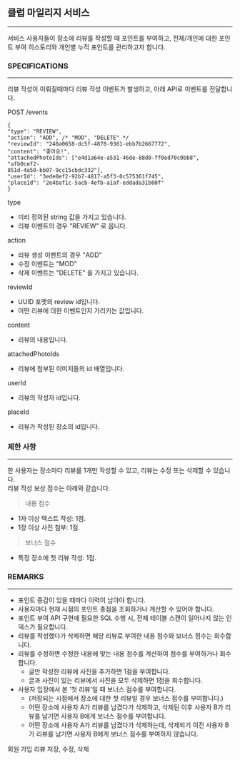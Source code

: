 ## 클럽 마일리지 서비스

---

서비스 사용자들이 장소에 리뷰를 작성할 때 포인트를 부여하고, 전체/개인에 대한 포인트 부여 히스토리와 개인별
누적 포인트를 관리하고자 합니다.

### SPECIFICATIONS

---
리뷰 작성이 이뤄질때마다 리뷰 작성 이벤트가 발생하고, 아래 API로 이벤트를 전달합니다.

POST /events

```
{
"type": "REVIEW",
"action": "ADD", /* "MOD", "DELETE" */
"reviewId": "240a0658-dc5f-4878-9381-ebb7b2667772",
"content": "좋아요!",
"attachedPhotoIds": ["e4d1a64e-a531-46de-88d0-ff0ed70c0bb8", "afb0cef2-
851d-4a50-bb07-9cc15cbdc332"],
"userId": "3ede0ef2-92b7-4817-a5f3-0c575361f745",
"placeId": "2e4baf1c-5acb-4efb-a1af-eddada31b00f"
}
```
type
- 미리 정의된 string 값을 가지고 있습니다.
- 리뷰 이벤트의 경우 "REVIEW" 로 옵니다.

action
- 리뷰 생성 이벤트의 경우 "ADD"
- 수정 이벤트는 "MOD"
- 삭제 이벤트는 "DELETE" 을 가지고 있습니다.

reviewId
- UUID 포맷의 review id입니다.
- 어떤 리뷰에 대한 이벤트인지 가리키는 값입니다.

content
- 리뷰의 내용입니다.

attachedPhotoIds
- 리뷰에 첨부된 이미지들의 id 배열입니다.

userId
- 리뷰의 작성자 id입니다.

placeId
- 리뷰가 작성된 장소의 id입니다.

### 제한 사항

---
한 사용자는 장소마다 리뷰를 1개만 작성할 수 있고, 리뷰는 수정 또는 삭제할 수 있습니다. \
리뷰 작성 보상 점수는 아래와 같습니다.

>내용 점수
- 1자 이상 텍스트 작성: 1점.
- 1장 이상 사진 첨부: 1점.
>보너스 점수
- 특정 장소에 첫 리뷰 작성: 1점.


### REMARKS

---
- 포인트 증감이 있을 때마다 이력이 남아야 합니다.
- 사용자마다 현재 시점의 포인트 총점을 조회하거나 계산할 수 있어야 합니다.
- 포인트 부여 API 구현에 필요한 SQL 수행 시, 전체 테이블 스캔이 일어나지 않는 인덱스가 필요합니다.
- 리뷰를 작성했다가 삭제하면 해당 리뷰로 부여한 내용 점수와 보너스 점수는 회수합니다.
- 리뷰를 수정하면 수정한 내용에 맞는 내용 점수를 계산하여 점수를 부여하거나 회수합니다.
    - 글만 작성한 리뷰에 사진을 추가하면 1점을 부여합니다.
    - 글과 사진이 있는 리뷰에서 사진을 모두 삭제하면 1점을 회수합니다.
- 사용자 입장에서 본 '첫 리뷰'일 때 보너스 점수를 부여합니다.
    - (저장되는 시점에서 장소에 대한 첫 리뷰일 경우 보너스 점수를 부여합니다.)
    - 어떤 장소에 사용자 A가 리뷰를 남겼다가 삭제하고, 삭제된 이후 사용자 B가 리뷰를 남기면 사용자 B에게 보너스 점수를 부여합니다.
    - 어떤 장소에 사용자 A가 리뷰를 남겼다가 삭제하는데, 삭제되기 이전 사용자 B가 리뷰를 남기면 사용자 B에게 보너스 점수를 부여하지 않습니다.
  

회원 가입
리뷰 저장, 수정, 삭제
